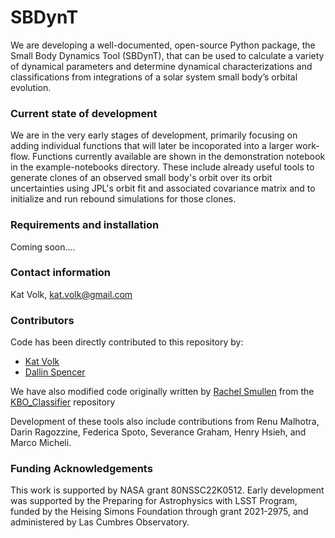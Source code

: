 # SBDynT
We are developing a well-documented, open-source Python package, the Small Body Dynamics Tool (SBDynT), that can be used to calculate a variety of dynamical parameters and determine dynamical characterizations and classifications from integrations of a solar system small body’s orbital evolution.

### Current state of development
We are in the very early stages of development, primarily focusing on adding individual functions that will later be incoporated into a larger work-flow. Functions currently available are shown in the demonstration notebook in the example-notebooks directory. These include already useful tools to generate clones of an observed small body's orbit over its orbit uncertainties using JPL's orbit fit and associated covariance matrix and to initialize and run rebound simulations for those clones.

### Requirements and installation
Coming soon....

### Contact information
Kat Volk, kat.volk@gmail.com

### Contributors
Code has been directly contributed to this repository by:
- [Kat Volk](https://github.com/katvolk)
- [Dallin Spencer](https://github.com/dallinspencer)

We have also modified code originally written by [Rachel Smullen](https://github.com/rsmullen) from the [KBO_Classifier](https://github.com/rsmullen/KBO_Classifier) repository

Development of these tools also include contributions from Renu Malhotra, Darin Ragozzine, Federica Spoto, Severance Graham, Henry Hsieh, and Marco Micheli.

### Funding Acknowledgements 
This work is supported by NASA grant 80NSSC22K0512. Early development was supported by the Preparing for Astrophysics with LSST Program, funded by the Heising Simons Foundation through grant 2021-2975, and administered by Las Cumbres Observatory.
